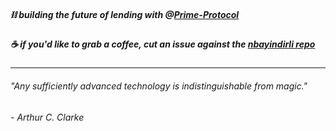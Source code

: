 ##### ⛓️ building the future of lending with @[Prime-Protocol](https://github.com/Prime-Protocol)
##### ☕️ if you'd like to grab a coffee, cut an issue against the [nbayindirli repo](https://github.com/nbayindirli/nbayindirli)

---

###### "Any sufficiently advanced technology is indistinguishable from magic."
###### \- Arthur C. Clarke
